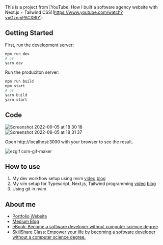This is a project from [YouTube: How I built a software agency website with Next.js + Tailwind CSS)(https://www.youtube.com/watch?v=GznmPACXBlY). 

## Getting Started

First, run the development server:

```bash
npm run dev
# or
yarn dev
```
Run the produciton server:
```bash
npm run build
npm start
# or 
yarn build
yarn start
```



## Code
![Screenshot 2022-09-05 at 18 30 18](https://user-images.githubusercontent.com/93111441/188428856-2a286979-f87c-4138-885b-4fe8b3f68e4a.png)
![Screenshot 2022-09-05 at 18 31 37](https://user-images.githubusercontent.com/93111441/188429072-31983348-c1f9-4cd1-96f8-4976985c5bca.png)


Open http://localhost:3000 with your browser to see the result.


![ezgif com-gif-maker](https://user-images.githubusercontent.com/93111441/188428080-02342f51-1d35-46b1-b6ac-065c9224d023.gif)

## How to use
1. My dev workflow setup using nvim
[video]()
[blog]()
2. My vim setup for Typescript, Next.js, Tailwind programming
[video]()
[blog]()
3. Using git in nvim 

## About me
- [Portfolio Website](https://www.amyjuanli.com/)
- [Medium Blog](https://amy-juan-li.medium.com/)
- [eBook: Become a software developer without computer science degree](https://amyjuanli.gumroad.com/l/wplun)
- [SkillShare Class: Empower your life by becoming a software developer without a computer science degree.](https://www.skillshare.com/classes/Empower-your-life-Become-a-software-developer-without-a-CS-degree/1243883176)
